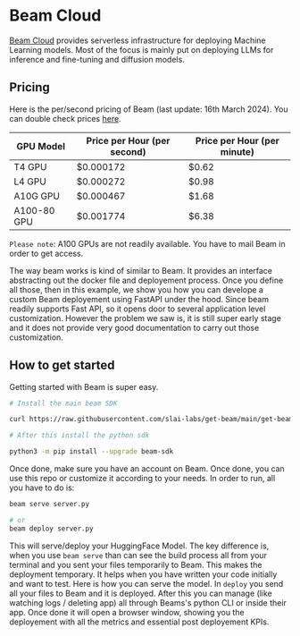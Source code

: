 # Beam Cloud

[Beam Cloud](https://beam.cloud) provides serverless infrastructure for deploying Machine Learning models. Most of the focus is mainly put on deploying LLMs for inference and fine-tuning and diffusion models. 

## Pricing
Here is the per/second pricing of Beam (last update: 16th March 2024). You can double check prices [here](https://www.beam.cloud/pricing). 

| GPU Model    | Price per Hour (per second) | Price per Hour (per minute) |
|--------------|-----------------------------|-----------------------------|
| T4 GPU       | $0.000172                   | $0.62                       |
| L4 GPU       | $0.000272                   | $0.98                       |
| A10G GPU     | $0.000467                   | $1.68                       |
| A100-80 GPU  | $0.001774                   | $6.38                       |

`Please note`: A100 GPUs are not readily available. You have to mail Beam in order to get access. 

The way beam works is kind of similar to Beam. It provides an interface abstracting out the docker file and deployement process. Once you define all those, then in this example, we show you how you can develope a custom Beam deployement using FastAPI under the hood. Since beam readily supports Fast API, so it opens door to several application level customization. However the problem we saw is, it is still super early stage and it does not provide very good documentation to carry out those customization. 

## How to get started

Getting started with Beam is super easy.

```bash
# Install the main beam SDK

curl https://raw.githubusercontent.com/slai-labs/get-beam/main/get-beam.sh -sSfL | sh

# After this install the python sdk

python3 -m pip install --upgrade beam-sdk
```

Once done, make sure you have an account on Beam. Once done, you can use this repo or customize it according to your needs. In order to run, all you have to do is:

```bash
beam serve server.py

# or
beam deploy server.py
```

This will serve/deploy your HuggingFace Model. The key difference is, when you use `beam serve` than can see the build process all from your terminal and you sent your files temporarily to Beam. This makes the deployment temporary. It helps when you have written your code initially and want to test. Here is how you can serve the model. In `deploy` you send all your files to Beam and it is deployed. After this you can manage (like watching logs / deleting app) all through Beams's python CLI or inside their app. Once done it will open a browser window, showing you the deployement with all the metrics and essential post deployement KPIs.